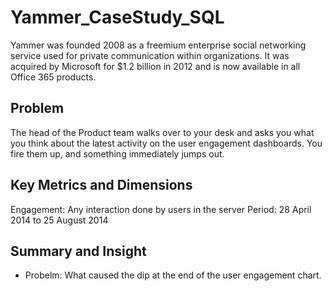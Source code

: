 # Yammer_CaseStudy_SQL

Yammer was founded 2008 as a freemium enterprise social networking service used for private communication within organizations. It was acquired by Microsoft for $1.2 billion in 2012 and is now available in all Office 365 products.


## Problem
The	head	of	the	Product	team	walks	over	to	your	desk	and	asks	you	what	you	think	about	the	latest	activity	on	the	user engagement	dashboards.	You	fire	them	up,	and	something	immediately	jumps	out.

## Key Metrics and Dimensions
Engagement: Any interaction done by users in the server
Period: 28 April 2014 to 25 August 2014


## Summary and Insight


 - Probelm: What	caused	the	dip	at	the	end	of the	user engagement chart.
 

